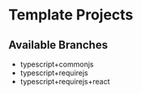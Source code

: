 # Template Projects

## Available Branches
- typescript+commonjs
- typescript+requirejs
- typescript+requirejs+react